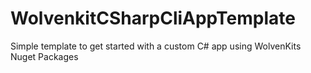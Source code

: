 # WolvenkitCSharpCliAppTemplate
Simple template to get started with a custom C# app using WolvenKits Nuget Packages
